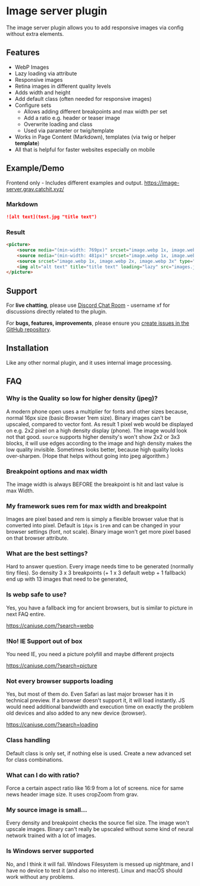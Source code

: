 # Image server plugin

The image server plugin allows you to add responsive images via config without extra elements.

## Features

* WebP Images
* Lazy loading via attribute
* Responsive images
* Retina images in different quality levels
* Adds width and height
* Add default class (often needed for responsive images)
* Configure sets
    * Allows adding different breakpoints and max width per set
    * Add a ratio e.g. header or teaser image
    * Overwrite loading and class
    * Used via parameter or twig/template
* Works in Page Content (Markdown), templates (via twig or helper **template**)
* All that is helpful for faster websites especially on mobile

## Example/Demo
Frontend only - Includes different examples and output.
https://image-server.grav.catchit.xyz/

### Markdown

```markdown
![alt text](test.jpg "title text")
```

### Result
```html
<picture>
    <source media="(min-width: 769px)" srcset="image.webp 1x, image.webp 2x, image.webp 3x" type="image/webp">
    <source media="(min-width: 481px)" srcset="image.webp 1x, image.webp 2x, image.webp 3x" type="image/webp">
    <source srcset="image.webp 1x, image.webp 2x, image.webp 3x" type="image/webp">
    <img alt="alt text" title="title text" loading="lazy" src="images.jpeg" class="img-fluid" width="1296" height="864">
</picture>
```

## Support

For **live chatting**, please use [Discord Chat Room](https://getgrav.org/discord) - username xf for discussions directly related to the plugin.

For **bugs, features, improvements**, please ensure you [create issues in the GitHub repository](https://github.com/catch-IT/grav-image-server/issues).

## Installation

Like any other normal plugin, and it uses internal image processing.

## FAQ

### Why is the Quality so low for higher density (jpeg)?

A modern phone open uses a multiplier for fonts and other sizes because, normal 16px size (basic Browser 1rem size). Binary images can't be upscaled, compared to vector font. As result 1 pixel web would be displayed on e.g. 2x2 pixel on a high density display (phone). The image would look not that good. `source` supports higher density's won't show 2x2 or 3x3 blocks, it will use edges according to the image and high density makes the low quality invisible. Sometimes looks better, because high quality looks over-sharpen. (Hope that helps without going into jpeg algorithm.)

### Breakpoint options and max width

The image width is always BEFORE the breakpoint is hit and last value is max Width.

### My framework sues rem for max width and breakpoint

Images are pixel based and rem is simply a flexible browser value that is converted into pixel. Default is `16px` is `1rem` and can be changed in your browser settings (font, not scale). Binary image won't get more pixel based on that browser attribute.

### What are the best settings?

Hard to answer question. Every image needs time to be generated (normally tiny files). So density 3 x 3 breakpoints (+ 1 x 3 default webp + 1 fallback) end up with 13 images that need to be generated,

### Is webp safe to use?

Yes, you have a fallback img for ancient browsers, but is similar to picture in next FAQ entire.

https://caniuse.com/?search=webp

### !No! IE Support out of box

You need IE, you need a picture polyfill and maybe different projects

https://caniuse.com/?search=picture

### Not every browser supports loading

Yes, but most of them do. Even Safari as last major browser has it in technical preview. If a browser doesn't support it, it will load instantly. JS would need additional bandwidth and execution time on exactly the problem old devices and also added to any new device (browser).

https://caniuse.com/?search=loading

### Class handling

Default class is only set, if nothing else is used. Create a new advanced set for class combinations.


### What can I do with ratio?

Force a certain aspect ratio like 16:9 from a lot of screens. nice for same news header image size. It uses cropZoom from grav.

### My source image is small...

Every density and breakpoint checks the source fiel size. The image won't upscale images. Binary can't really be upscaled without some kind of neural network trained with a lot of images.

### Is Windows server supported

No, and I think it will fail. Windows Filesystem is messed up nightmare, and I have no device to test it (and also no interest). Linux and macOS should work without any problems.
